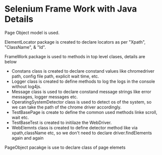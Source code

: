 # Selenium Frame Work with Java Details

Page Object model is used.

ElementLocator package is created to declare locators as per "Xpath", "ClassName", & "Id".

FrameWork package is used to methods in top level clases, details are below

 - Constans class is created to declare constand values like chromedriver path, config file path, explicit wait time, etc.
 - Logger class is created to define methods to log the logs in the console without log4js.
 - Message class is used to declare constand message strings like error messages, logger messages etc.
 - OperatingSystemDetector class is used to detect os of the system, so we can take the path of the chrome driver accordingly.
 - TestBasePage is create to define the common used methods linke scroll, wait etc.
 - TestBaseTest is created to initilaze the WebDriver.
 - WebElemnts class is created to define detector method like via xpath,className etc, so we don't need to declare driver.findElements again and again
 
 PageObject pacakge is use to declare class of page elemets
 